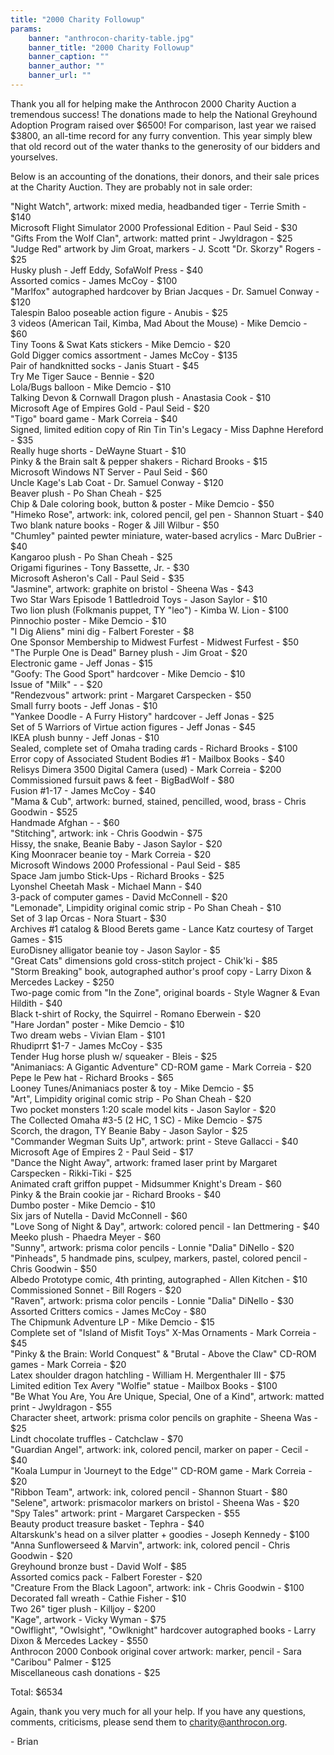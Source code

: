 ```yaml
---
title: "2000 Charity Followup"
params:
    banner: "anthrocon-charity-table.jpg"
    banner_title: "2000 Charity Followup"
    banner_caption: ""
    banner_author: ""
    banner_url: ""
---
```


Thank you all for helping make the Anthrocon 2000 Charity Auction a tremendous success! The donations made to help the National Greyhound Adoption Program raised over $6500! For comparison, last year we raised $3800, an all-time record for any furry convention. This year simply blew that old record out of the water thanks to the generosity of our bidders and yourselves.

Below is an accounting of the donations, their donors, and their sale prices at the Charity Auction. They are probably not in sale order:

"Night Watch", artwork: mixed media, headbanded tiger - Terrie Smith - $140<br>
Microsoft Flight Simulator 2000 Professional Edition - Paul Seid - $30<br>
"Gifts From the Wolf Clan", artwork: matted print - Jwyldragon - $25<br>
"Judge Red" artwork by Jim Groat, markers - J. Scott "Dr. Skorzy" Rogers - $25<br>
Husky plush - Jeff Eddy, SofaWolf Press - $40<br>
Assorted comics - James McCoy - $100<br>
"Marlfox" autographed hardcover by Brian Jacques - Dr. Samuel Conway - $120<br>
Talespin Baloo poseable action figure - Anubis - $25<br>
3 videos (American Tail, Kimba, Mad About the Mouse) - Mike Demcio - $60<br>
Tiny Toons & Swat Kats stickers - Mike Demcio - $20<br>
Gold Digger comics assortment - James McCoy - $135<br>
Pair of handknitted socks - Janis Stuart - $45<br>
Try Me Tiger Sauce - Bennie - $20<br>
Lola/Bugs balloon - Mike Demcio - $10<br>
Talking Devon & Cornwall Dragon plush - Anastasia Cook - $10<br>
Microsoft Age of Empires Gold - Paul Seid - $20<br>
"Tigo" board game - Mark Correia - $40<br>
Signed, limited edition copy of Rin Tin Tin's Legacy - Miss Daphne Hereford - $35<br>
Really huge shorts - DeWayne Stuart - $10<br>
Pinky & the Brain salt & pepper shakers - Richard Brooks - $15<br>
Microsoft Windows NT Server - Paul Seid - $60<br>
Uncle Kage's Lab Coat - Dr. Samuel Conway - $120<br>
Beaver plush - Po Shan Cheah - $25<br>
Chip & Dale coloring book, button & poster - Mike Demcio - $50<br>
"Himeko Rose", artwork: ink, colored pencil, gel pen - Shannon Stuart - $40<br>
Two blank nature books - Roger & Jill Wilbur - $50<br>
"Chumley" painted pewter miniature, water-based acrylics - Marc DuBrier - $40<br>
Kangaroo plush - Po Shan Cheah - $25<br>
Origami figurines - Tony Bassette, Jr. - $30<br>
Microsoft Asheron's Call - Paul Seid - $35<br>
"Jasmine", artwork: graphite on bristol - Sheena Was - $43<br>
Two Star Wars Episode 1 Battledroid Toys - Jason Saylor - $10<br>
Two lion plush (Folkmanis puppet, TY "leo") - Kimba W. Lion - $100<br>
Pinnochio poster - Mike Demcio - $10<br>
"I Dig Aliens" mini dig - Falbert Forester - $8<br>
One Sponsor Membership to Midwest Furfest - Midwest Furfest - $50<br>
"The Purple One is Dead" Barney plush - Jim Groat - $20<br>
Electronic game - Jeff Jonas - $15<br>
"Goofy: The Good Sport" hardcover - Mike Demcio - $10<br>
Issue of "Milk" - - $20<br>
"Rendezvous" artwork: print - Margaret Carspecken - $50<br>
Small furry boots - Jeff Jonas - $10<br>
"Yankee Doodle - A Furry History" hardcover - Jeff Jonas - $25<br>
Set of 5 Warriors of Virtue action figures - Jeff Jonas - $45<br>
IKEA plush bunny - Jeff Jonas - $10<br>
Sealed, complete set of Omaha trading cards - Richard Brooks - $100<br>
Error copy of Associated Student Bodies #1 - Mailbox Books - $40<br>
Relisys Dimera 3500 Digital Camera (used) - Mark Correia - $200<br>
Commissioned fursuit paws & feet - BigBadWolf - $80<br>
Fusion #1-17 - James McCoy - $40<br>
"Mama & Cub", artwork: burned, stained, pencilled, wood, brass - Chris Goodwin - $525<br>
Handmade Afghan - - $60<br>
"Stitching", artwork: ink - Chris Goodwin - $75<br>
Hissy, the snake, Beanie Baby - Jason Saylor - $20<br>
King Moonracer beanie toy - Mark Correia - $20<br>
Microsoft Windows 2000 Professional - Paul Seid - $85<br>
Space Jam jumbo Stick-Ups - Richard Brooks - $25<br>
Lyonshel Cheetah Mask - Michael Mann - $40<br>
3-pack of computer games - David McConnell - $20<br>
"Lemonade", Limpidity original comic strip - Po Shan Cheah - $10<br>
Set of 3 lap Orcas - Nora Stuart - $30<br>
Archives #1 catalog & Blood Berets game - Lance Katz courtesy of Target Games - $15<br>
EuroDisney alligator beanie toy - Jason Saylor - $5<br>
"Great Cats" dimensions gold cross-stitch project - Chik'ki - $85<br>
"Storm Breaking" book, autographed author's proof copy - Larry Dixon & Mercedes Lackey - $250<br>
Two-page comic from "In the Zone", original boards - Style Wagner & Evan Hildith - $40<br>
Black t-shirt of Rocky, the Squirrel - Romano Eberwein - $20<br>
"Hare Jordan" poster - Mike Demcio - $10<br>
Two dream webs - Vivian Elam - $101<br>
Rhudiprrt $1-7 - James McCoy - $35<br>
Tender Hug horse plush w/ squeaker - Bleis - $25<br>
"Animaniacs: A Gigantic Adventure" CD-ROM game - Mark Correia - $20<br>
Pepe le Pew hat - Richard Brooks - $65<br>
Looney Tunes/Animaniacs poster & toy - Mike Demcio - $5<br>
"Art", Limpidity original comic strip - Po Shan Cheah - $20<br>
Two pocket monsters 1:20 scale model kits - Jason Saylor - $20<br>
The Collected Omaha #3-5 (2 HC, 1 SC) - Mike Demcio - $75<br>
Scorch, the dragon, TY Beanie Baby - Jason Saylor - $25<br>
"Commander Wegman Suits Up", artwork: print - Steve Gallacci - $40<br>
Microsoft Age of Empires 2 - Paul Seid - $17<br>
"Dance the Night Away", artwork: framed laser print by Margaret Carspecken - Rikki-Tiki - $25<br>
Animated craft griffon puppet - Midsummer Knight's Dream - $60<br>
Pinky & the Brain cookie jar - Richard Brooks - $40<br>
Dumbo poster - Mike Demcio - $10<br>
Six jars of Nutella - David McConnell - $60<br>
"Love Song of Night & Day", artwork: colored pencil - Ian Dettmering - $40<br>
Meeko plush - Phaedra Meyer - $60<br>
"Sunny", artwork: prisma color pencils - Lonnie "Dalia" DiNello - $20<br>
"Pinheads", 5 handmade pins, sculpey, markers, pastel, colored pencil - Chris Goodwin - $50<br>
Albedo Prototype comic, 4th printing, autographed - Allen Kitchen - $10<br>
Commissioned Sonnet - Bill Rogers - $20<br>
"Raven", artwork: prisma color pencils - Lonnie "Dalia" DiNello - $30<br>
Assorted Critters comics - James McCoy - $80<br>
The Chipmunk Adventure LP - Mike Demcio - $15<br>
Complete set of "Island of Misfit Toys" X-Mas Ornaments - Mark Correia - $45<br>
"Pinky & the Brain: World Conquest" & "Brutal - Above the Claw" CD-ROM games - Mark Correia - $20<br>
Latex shoulder dragon hatchling - William H. Mergenthaler III - $75<br>
Limited edition Tex Avery "Wolfie" statue - Mailbox Books - $100<br>
"Be What You Are, You Are Unique, Special, One of a Kind", artwork: matted print - Jwyldragon - $55<br>
Character sheet, artwork: prisma color pencils on graphite - Sheena Was - $25<br>
Lindt chocolate truffles - Catchclaw - $70<br>
"Guardian Angel", artwork: ink, colored pencil, marker on paper - Cecil - $40<br>
"Koala Lumpur in 'Journeyt to the Edge'" CD-ROM game - Mark Correia - $20<br>
"Ribbon Team", artwork: ink, colored pencil - Shannon Stuart - $80<br>
"Selene", artwork: prismacolor markers on bristol - Sheena Was - $20<br>
"Spy Tales" artwork: print - Margaret Carspecken - $55<br>
Beauty product treasure basket - Tephra - $40<br>
Altarskunk's head on a silver platter + goodies - Joseph Kennedy - $100<br>
"Anna Sunflowerseed & Marvin", artwork: ink, colored pencil - Chris Goodwin - $20<br>
Greyhound bronze bust - David Wolf - $85<br>
Assorted comics pack - Falbert Forester - $20<br>
"Creature From the Black Lagoon", artwork: ink - Chris Goodwin - $100<br>
Decorated fall wreath - Cathie Fisher - $10<br>
Two 26" tiger plush - Killjoy - $200<br>
"Kage", artwork - Vicky Wyman - $75<br>
"Owlflight", "Owlsight", "Owlknight" hardcover autographed books - Larry Dixon & Mercedes Lackey - $550<br>
Anthrocon 2000 Conbook original cover artwork: marker, pencil - Sara "Caribou" Palmer - $125<br>
Miscellaneous cash donations - $25

Total: $6534

Again, thank you very much for all your help. If you have any questions, comments, criticisms, please send them to <charity@anthrocon.org>.

\- Brian
